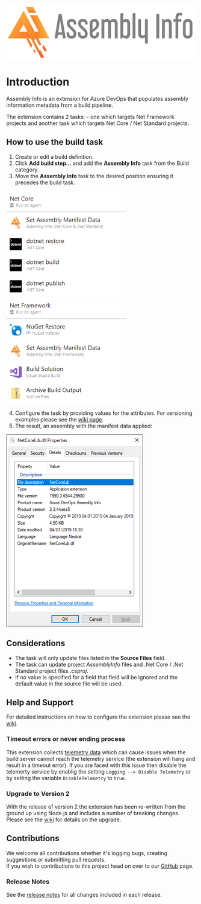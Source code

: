 ![Asembly Info Logo](images/logo_large.png)

# Introduction
Assembly Info is an extension for Azure DevOps that populates assembly information metadata from a build pipeline.

The extension contains 2 tasks: - one which targets Net Framework projects and another task which targets Net Core / Net Standard projects.

## How to use the build task
1. Create or edit a build definition.
2. Click **Add build step...** and add the **Assembly Info** task from the Build category.  
3. Move the **Assembly Info** task to the desired position ensuring it precedes the build task.  

  ![Net Core Task Position](images/Task_List_Net_Core.png) ![Net Framework Task Position](images/Task_List_Net_Framework.png)

4. Configure the task by providing values for the attributes.  For versioning examples please see the [wiki page](https://github.com/BMuuN/vsts-assemblyinfo-task/wiki/Versioning).
5. The result, an assembly with the manifest data applied:  

  ![Assembly Info Set](images/Assembly_Manifest_Data.png)

## Considerations
- The task will only update files listed in the **Source Files** field.
- The task can update project *AssemblyInfo* files and .Net Core / .Net Standard project files *.csproj*.
- If no value is specified for a field that field will be ignored and the default value in the source file will be used.

## Help and Support
For detailed instructions on how to configure the extension please see the [wiki](https://github.com/BMuuN/vsts-assemblyinfo-task/wiki).

### Timeout errors or never ending process
This extension collects [telemetry data](https://github.com/BMuuN/vsts-assemblyinfo-task/blob/master/src/Privacy.md) which can cause issues when the build server cannot reach the telemetry service (the extension will hang and result in a timeout error). If you are faced with this issue then disable the telemerty service by enablig the setting `Logging --> Disable Telemetry` or by setting the variable `DisableTelemetry` to `true`.

### Upgrade to Version 2
With the release of version 2 the extension has been re-written from the ground up using Node.js and includes a number of breaking changes.  Please see the [wiki](https://github.com/BMuuN/vsts-assemblyinfo-task/wiki/Upgrade-v1-to-v2) for details on the upgrade.

## Contributions
We welcome all contributions whether it's logging bugs, creating suggestions or submitting pull requests.  
If you wish to contributions to this project head on over to our [GitHub](https://github.com/BMuuN/vsts-assemblyinfo-task) page.

### Release Notes
See the [release notes](https://github.com/BMuuN/vsts-assemblyinfo-task/blob/master/ReleaseNotes.md) for all changes included in each release.
